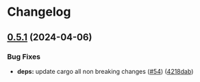 # Changelog

## [0.5.1](https://github.com/neoeinstein/aliri/compare/aliri_tower-v0.5.0...aliri_tower-v0.5.1) (2024-04-06)


### Bug Fixes

* **deps:** update cargo all non breaking changes ([#54](https://github.com/neoeinstein/aliri/issues/54)) ([4218dab](https://github.com/neoeinstein/aliri/commit/4218dabe09f51daf699b1efbf317427ede063fe3))
